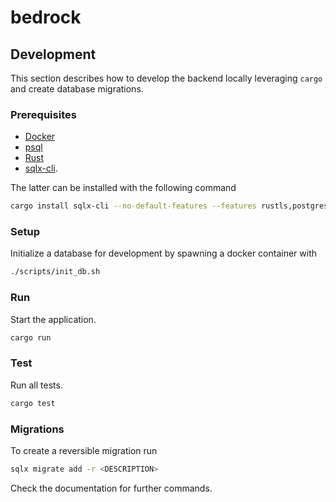 # bedrock



## Development

This section describes how to develop the backend locally leveraging `cargo` and create database migrations. 



### Prerequisites

* [Docker](https://docs.docker.com/get-docker/)
* [psql](https://www.postgresql.org/download/)
* [Rust](https://www.rust-lang.org/tools/install)
* [sqlx-cli](https://github.com/launchbadge/sqlx/tree/master/sqlx-cli).

The latter can be installed with the following command

```bash
cargo install sqlx-cli --no-default-features --features rustls,postgres
```

### Setup

Initialize a database for development by spawning a docker container with

```bash
./scripts/init_db.sh
```

### Run

Start the application.

```bash
cargo run
```

### Test

Run all tests.

```bash
cargo test
```

### Migrations

To create a reversible migration run

```bash
sqlx migrate add -r <DESCRIPTION>
```

Check the documentation for further commands.
